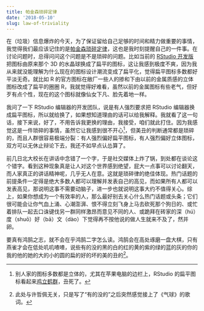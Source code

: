 ```yaml
---
title: 帕金森琐碎定律
date: '2018-05-10'
slug: law-of-triviality
---
```


在（垃圾）信息爆炸的今天，为了保证留给自己足够的时间和精力做重要的事情，我觉得我们最应该记住的是[帕金森琐碎定律](https://en.wikipedia.org/wiki/Law_of_triviality)，这也是我时刻提醒自己的一件事。在讨论问题时，总得问问这个问题是不是琐碎的问题。比如当前的 [RStudio 开发版](https://dailies.rstudio.com)把图标由原来那个 3D 的水晶球换成了扁平的图标，这让我感到极度不爽，因为我从来就没能理解为什么现在的图标设计潮流变成了扁平化，觉得扁平图标多数都好平淡无奇。就比如 R 的官方图标在敝厂一些人的掺和下由以前的金属质感的立体图标改成了扁平的圈圈 R，我就觉得好难看，虽然以前的金属图标有些老气，但好歹有点个性，现在的这个图标就像仙女下凡、脸先着地一样。

我问了一下 RStudio 编辑器的开发团队，说是有人强烈要求把 RStudio 编辑器换成扁平图标，所以就给换了，如果想知道理由的话可以给我解释。我就看了这一句话，接下来说，好了，不用告诉我更换的理由，我接受，咱们就此打住。因为我感觉这是一件琐碎的事情，虽然它让我感到很不开心[^1]，但美丑的判断通常都是琐碎的，而且人群很容易极端分裂：有人强烈偏好扁平图标，有人强烈偏好立体图标，双方可以无休止辩论下去，我还不如早点认怂算了。

前几日北大校长在讲话中念错了一个字，于是社交媒体上炸了锅，到处都在谈论这个错字。看到这种现象真是让人对这个世界感到绝望，屁大一点事可以讨论翻天，而人家真正的讲话精神呢，几乎无人在意。这就是琐碎律的绝佳体现。热门话题的前提条件一定得是绝大多数人都可以理解并发表自己的高见，而如果所有人都可以发表高见，那说明这事不需要动脑子，进一步也就说明这事大约不值得关心。综上，如果你想成为一个有效率的人，那么最好别去关心什么热门话题或头条；它们很可能会让你气血上涌、心潮澎湃、恨不得立刻飞身上马去砍死那个狗日的、或忙着排队一起去口诛键伐另一群同样激昂而意见不同的人、或跪拜在砖家的深（hú）度（shuō）好（bā）文（dào）下觉得再不按他说的做人生就来不及了，然并卵。

要真有鸿鹄之志，就不会在乎鸿鹄二字怎么读。鸿鹄会在高处琢磨一盘大棋，只有燕雀才会在低处叽叽喳喳，说些有的没的黑的白的红的黄的紫的绿的蓝的灰的你的我的他的她的大的小的圆的扁的好的坏的美的丑的[^2]。

[^1]: 别人家的图标多数都是立体的，尤其在苹果电脑的边栏上，RStudio 的扁平图标看起来[鸡立鹤群](https://i.imgur.com/tpQK4Jt.png?2)，丑死了。

[^2]: 此处与许哲佩无关，只是写了“有的没的”之后突然感觉接上了《气球》的歌词。
